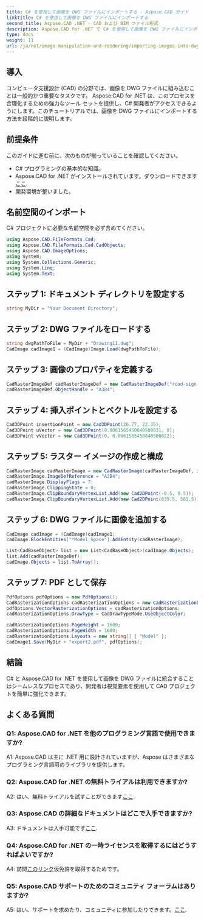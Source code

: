 ```yaml
---
title: C# を使用して画像を DWG ファイルにインポートする - Aspose.CAD ガイド
linktitle: C# を使用して画像を DWG ファイルにインポートする
second_title: Aspose.CAD .NET - CAD および BIM ファイル形式
description: Aspose.CAD for .NET で C# を使用して画像を DWG ファイルにインポートする方法を学びます。シームレスな統合については、ステップバイステップのガイドに従ってください。
type: docs
weight: 11
url: /ja/net/image-manipulation-and-rendering/importing-images-into-dwg/
---
```

## 導入

コンピュータ支援設計 (CAD) の分野では、画像を DWG ファイルに組み込むことは一般的かつ重要なタスクです。 Aspose.CAD for .NET は、このプロセスを合理化するための強力なツール セットを提供し、C# 開発者がアクセスできるようにします。このチュートリアルでは、画像を DWG ファイルにインポートする方法を段階的に説明します。

## 前提条件

このガイドに進む前に、次のものが揃っていることを確認してください。

- C# プログラミングの基本的な知識。
-  Aspose.CAD for .NET がインストールされています。ダウンロードできます[ここ](https://releases.aspose.com/cad/net/).
- 開発環境が整いました。

## 名前空間のインポート

C# プロジェクトに必要な名前空間を必ず含めてください。

```csharp
using Aspose.CAD.FileFormats.Cad;
using Aspose.CAD.FileFormats.Cad.CadObjects;
using Aspose.CAD.ImageOptions;
using System;
using System.Collections.Generic;
using System.Linq;
using System.Text;
```

## ステップ 1: ドキュメント ディレクトリを設定する

```csharp
string MyDir = "Your Document Directory";
```

## ステップ 2: DWG ファイルをロードする

```csharp
string dwgPathToFile = MyDir + "Drawing11.dwg";
CadImage cadImage1 = (CadImage)Image.Load(dwgPathToFile);
```

## ステップ 3: 画像のプロパティを定義する

```csharp
CadRasterImageDef cadRasterImageDef = new CadRasterImageDef("road-sign-custom.png", 640, 562);
cadRasterImageDef.ObjectHandle = "A3B4";
```

## ステップ 4: 挿入ポイントとベクトルを設定する

```csharp
Cad3DPoint insertionPoint = new Cad3DPoint(26.77, 22.35);
Cad3DPoint uVector = new Cad3DPoint(0.0061565450840500831, 0);
Cad3DPoint vVector = new Cad3DPoint(0, 0.0061565450840500822);
```

## ステップ 5: ラスター イメージの作成と構成

```csharp
CadRasterImage cadRasterImage = new CadRasterImage(cadRasterImageDef, insertionPoint, uVector, vVector);
cadRasterImage.ImageDefReference = "A3B4";
cadRasterImage.DisplayFlags = 7;
cadRasterImage.ClippingState = 0;
cadRasterImage.ClipBoundaryVertexList.Add(new Cad2DPoint(-0.5, 0.5));
cadRasterImage.ClipBoundaryVertexList.Add(new Cad2DPoint(639.5, 561.5));
```

## ステップ 6: DWG ファイルに画像を追加する

```csharp
CadImage cadImage = (CadImage)cadImage1;
cadImage.BlockEntities["*Model_Space"].AddEntity(cadRasterImage);

List<CadBaseObject> list = new List<CadBaseObject>(cadImage.Objects);
list.Add(cadRasterImageDef);
cadImage.Objects = list.ToArray();
```

## ステップ 7: PDF として保存

```csharp
PdfOptions pdfOptions = new PdfOptions();
CadRasterizationOptions cadRasterizationOptions = new CadRasterizationOptions();
pdfOptions.VectorRasterizationOptions = cadRasterizationOptions;
cadRasterizationOptions.DrawType = CadDrawTypeMode.UseObjectColor;

cadRasterizationOptions.PageHeight = 1600;
cadRasterizationOptions.PageWidth = 1600;
cadRasterizationOptions.Layouts = new string[] { "Model" };
cadImage1.Save(MyDir + "export2.pdf", pdfOptions);
```

## 結論

C# と Aspose.CAD for .NET を使用して画像を DWG ファイルに統合することはシームレスなプロセスであり、開発者は視覚要素を使用して CAD プロジェクトを簡単に強化できます。

## よくある質問

### Q1: Aspose.CAD for .NET を他のプログラミング言語で使用できますか?

A1: Aspose.CAD は主に .NET 用に設計されていますが、Aspose はさまざまなプログラミング言語用のライブラリを提供します。

### Q2: Aspose.CAD for .NET の無料トライアルは利用できますか?

 A2: はい、無料トライアルを試すことができます[ここ](https://releases.aspose.com/).

### Q3: Aspose.CAD の詳細なドキュメントはどこで入手できますか?

 A3: ドキュメントは入手可能です[ここ](https://reference.aspose.com/cad/net/).

### Q4: Aspose.CAD for .NET の一時ライセンスを取得するにはどうすればよいですか?

 A4: 訪問[このリンク](https://purchase.aspose.com/temporary-license/)仮免許を取得するためです。

### Q5: Aspose.CAD サポートのためのコミュニティ フォーラムはありますか?

 A5: はい、サポートを求めたり、コミュニティに参加したりできます。[ここ](https://forum.aspose.com/c/cad/19).